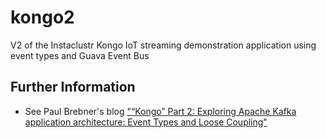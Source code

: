 # kongo2
V2 of the Instaclustr Kongo IoT streaming demonstration application using event types and Guava Event Bus

## Further Information
- See Paul Brebner's blog ["“Kongo” Part 2: Exploring Apache Kafka application architecture: Event Types and Loose Coupling"](https://www.instaclustr.com/instaclustr-kongo-2-exploring-apache-kafka-application-architecture/)
